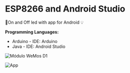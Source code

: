 # ESP8266 and Android Studio
:iphone:On and Off led with app for Android :bulb:

__Programming Languages:__
* Arduino - IDE: Arduino
* Java - IDE: Android Studio

![Módulo WeMos D1](https://github.com/camigomez35/ESP8266/blob/master/d1_2.jpg)

![App](https://github.com/camigomez35/ESP8266/blob/master/myApp.PNG)
